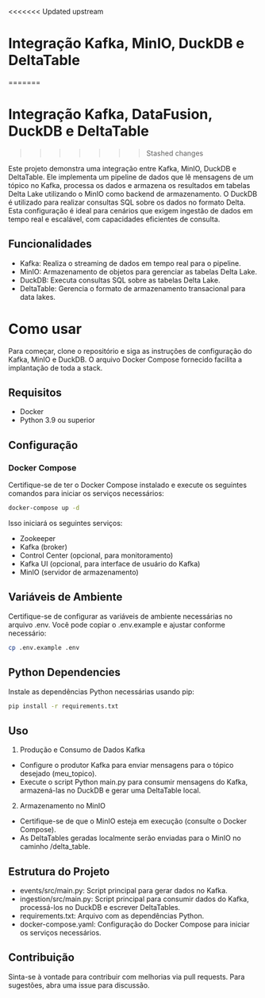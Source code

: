 <<<<<<< Updated upstream
# Integração Kafka, MinIO, DuckDB e DeltaTable
=======
# Integração Kafka, DataFusion, DuckDB e DeltaTable
>>>>>>> Stashed changes

Este projeto demonstra uma integração entre Kafka, MinIO, DuckDB e DeltaTable. Ele implementa um pipeline de dados que lê mensagens de um tópico no Kafka, processa os dados e armazena os resultados em tabelas Delta Lake utilizando o MinIO como backend de armazenamento. O DuckDB é utilizado para realizar consultas SQL sobre os dados no formato Delta. Esta configuração é ideal para cenários que exigem ingestão de dados em tempo real e escalável, com capacidades eficientes de consulta.

## Funcionalidades
- Kafka: Realiza o streaming de dados em tempo real para o pipeline.
- MinIO: Armazenamento de objetos para gerenciar as tabelas Delta Lake.
- DuckDB: Executa consultas SQL sobre as tabelas Delta Lake.
- DeltaTable: Gerencia o formato de armazenamento transacional para data lakes.

# Como usar
Para começar, clone o repositório e siga as instruções de configuração do Kafka, MinIO e DuckDB. O arquivo Docker Compose fornecido facilita a implantação de toda a stack.

## Requisitos

- Docker
- Python 3.9 ou superior

## Configuração

### Docker Compose

Certifique-se de ter o Docker Compose instalado e execute os seguintes comandos para iniciar os serviços necessários:

```bash
docker-compose up -d
```

Isso iniciará os seguintes serviços:

- Zookeeper
- Kafka (broker)
- Control Center (opcional, para monitoramento)
- Kafka UI (opcional, para interface de usuário do Kafka)
- MinIO (servidor de armazenamento)

## Variáveis de Ambiente
Certifique-se de configurar as variáveis de ambiente necessárias no arquivo .env. Você pode copiar o .env.example e ajustar conforme necessário:

```bash
cp .env.example .env
```

## Python Dependencies
Instale as dependências Python necessárias usando pip:

```bash
pip install -r requirements.txt
```

## Uso

1. Produção e Consumo de Dados Kafka

- Configure o produtor Kafka para enviar mensagens para o tópico desejado (meu_topico).
- Execute o script Python main.py para consumir mensagens do Kafka, armazená-las no DuckDB e gerar uma DeltaTable local.

2. Armazenamento no MinIO

- Certifique-se de que o MinIO esteja em execução (consulte o Docker Compose).
- As DeltaTables geradas localmente serão enviadas para o MinIO no caminho /delta_table.

## Estrutura do Projeto
- events/src/main.py: Script principal para gerar dados no Kafka.
- ingestion/src/main.py: Script principal para consumir dados do Kafka, processá-los no DuckDB e escrever DeltaTables.
- requirements.txt: Arquivo com as dependências Python.
- docker-compose.yaml: Configuração do Docker Compose para iniciar os serviços necessários.

## Contribuição
Sinta-se à vontade para contribuir com melhorias via pull requests. Para sugestões, abra uma issue para discussão.
